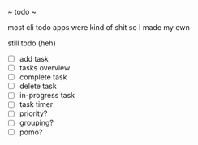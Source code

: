 

  ~ todo ~

most cli todo apps were kind of shit so I made my own



 still todo (heh)
 - [ ] add task
 - [ ] tasks overview
 - [ ] complete task
 - [ ] delete task
 - [ ] in-progress task
 - [ ] task timer
 - [ ] priority?
 - [ ] grouping?
 - [ ] pomo?
